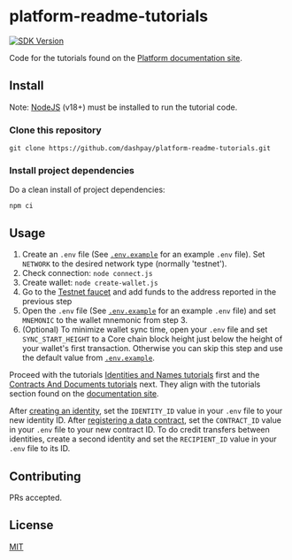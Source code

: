 # platform-readme-tutorials

[![SDK Version](https://img.shields.io/github/package-json/dependency-version/dashpay/platform-readme-tutorials/dash)](https://github.com/dashpay/platform-readme-tutorials/blob/main/package.json)

Code for the tutorials found on the
[Platform documentation site](https://docs.dash.org/platform).

## Install

Note: [NodeJS](https://nodejs.org/en/download/) (v18+) must be installed to run
the tutorial code.

### Clone this repository

```shell
git clone https://github.com/dashpay/platform-readme-tutorials.git
```

### Install project dependencies

Do a clean install of project dependencies:

```shell
npm ci
```

## Usage

1. Create an `.env` file (See [`.env.example`](./.env.example) for an example
   `.env` file). Set `NETWORK` to the desired network type (normally 'testnet').
1. Check connection: `node connect.js`
1. Create wallet: `node create-wallet.js`
1. Go to the [Testnet faucet](https://testnet-faucet.dash.org/) and add funds to
   the address reported in the previous step
1. Open the `.env` file (See [`.env.example`](./.env.example) for an example
   `.env` file) and set `MNEMONIC` to the wallet mnemonic from step 3.
1. (Optional) To minimize wallet sync time, open your `.env` file and set
   `SYNC_START_HEIGHT` to a Core chain block height just below the height of
   your wallet's first transaction. Otherwise you can skip this step and use the
   default value from [`.env.example`](./.env.example).

Proceed with the tutorials
[Identities and Names tutorials](./1-Identities-and-Names/) first and the
[Contracts And Documents tutorials](./2-Contracts-and-Documents/) next. They
align with the tutorials section found on the
[documentation site](https://dashplatform.readme.io/docs/tutorials-introduction).

After [creating an identity](./1-Identities-and-Names/identity-register.js), set
the `IDENTITY_ID` value in your `.env` file to your new identity ID. After
[registering a data contract](./2-Contracts-and-Documents/contract-register-minimal.js),
set the `CONTRACT_ID` value in your `.env` file to your new contract ID. To do
credit transfers between identities, create a second identity and set the
`RECIPIENT_ID` value in your `.env` file to its ID.

## Contributing

PRs accepted.

## License

[MIT](LICENSE.md)
